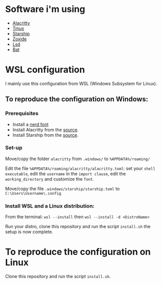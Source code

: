 # Software i'm using
- [Alacritty](https://github.com/alacritty/alacritty)
- [Tmux](https://github.com/tmux/tmux/wiki)
- [Starship](https://github.com/starship/starship)
- [Zoxide](https://github.com/ajeetdsouza/zoxide)
- [Lsd](https://github.com/lsd-rs/lsd)
- [Bat](https://github.com/sharkdp/bat)

# WSL configuration

I mainly use this configuration from WSL (Windows Subsystem for Linux).

## To reproduce the configuration on Windows:

### Prerequisites
- Install a [nerd font](https://www.nerdfonts.com/font-downloads)
- Install Alacritty from the [source](https://github.com/alacritty/alacritty).
- Install Starship from the [source](https://github.com/starship/starship).

### Set-up
Move/copy the folder `alacritty` from `.windows/` to `%APPDATA%/roaming/`

Edit the file `%APPDATA%/roaming/alacritty/alacritty.toml`: set your `shell executable`, edit the `username` in the `import clause`, edit the `working_directory` and customize the `font`.

Move/copy the file `.windows/starship/starship.toml` to `C:\Users\Username\.config`


### Install WSL and a Linux distribution:
From the terminal: `wsl --install` then `wsl --install -d <DistroName>`

Run your distro, clone this repository and run the script `install.sh` the setup is now complete.

# To reproduce the configuration on Linux

Clone this repository and run the script `install.sh`.

